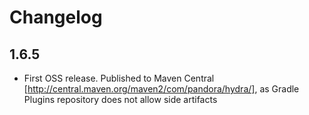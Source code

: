 # Changelog

## 1.6.5

* First OSS release. Published to Maven Central [http://central.maven.org/maven2/com/pandora/hydra/], as Gradle Plugins repository does not allow side artifacts
